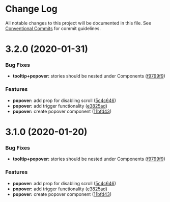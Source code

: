 # Change Log

All notable changes to this project will be documented in this file.
See [Conventional Commits](https://conventionalcommits.org) for commit guidelines.

# 3.2.0 (2020-01-31)


### Bug Fixes

* **tooltip+popover:** stories should be nested under Components ([f9799f9](https://github.com/liferay/clay/tree/master/packages/clay-popover/commit/f9799f9))


### Features

* **popover:** add prop for disabling scroll ([5c4c646](https://github.com/liferay/clay/tree/master/packages/clay-popover/commit/5c4c646))
* **popover:** add trigger functionality ([e3825ad](https://github.com/liferay/clay/tree/master/packages/clay-popover/commit/e3825ad))
* **popover:** create popover component ([11bfd43](https://github.com/liferay/clay/tree/master/packages/clay-popover/commit/11bfd43))





# 3.1.0 (2020-01-20)

### Bug Fixes

-   **tooltip+popover:** stories should be nested under Components ([f9799f9](https://github.com/liferay/clay/tree/master/packages/clay-popover/commit/f9799f9))

### Features

-   **popover:** add prop for disabling scroll ([5c4c646](https://github.com/liferay/clay/tree/master/packages/clay-popover/commit/5c4c646))
-   **popover:** add trigger functionality ([e3825ad](https://github.com/liferay/clay/tree/master/packages/clay-popover/commit/e3825ad))
-   **popover:** create popover component ([11bfd43](https://github.com/liferay/clay/tree/master/packages/clay-popover/commit/11bfd43))
